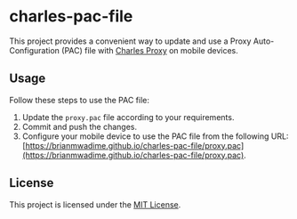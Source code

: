# charles-pac-file

This project provides a convenient way to update and use a Proxy Auto-Configuration (PAC) file with [Charles Proxy](https://www.charlesproxy.com/) on mobile devices.

## Usage

Follow these steps to use the PAC file:

1. Update the `proxy.pac` file according to your requirements.
2. Commit and push the changes.
3. Configure your mobile device to use the PAC file from the following URL: [https://brianmwadime.github.io/charles-pac-file/proxy.pac](https://brianmwadime.github.io/charles-pac-file/proxy.pac).

## License

This project is licensed under the [MIT License](LICENSE).
